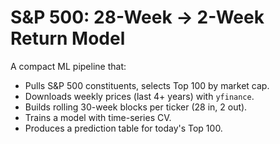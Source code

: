 # S&P 500: 28-Week → 2-Week Return Model

A compact ML pipeline that:
- Pulls S&P 500 constituents, selects Top 100 by market cap.
- Downloads weekly prices (last 4+ years) with `yfinance`.
- Builds rolling 30-week blocks per ticker (28 in, 2 out).
- Trains a model with time-series CV.
- Produces a prediction table for today's Top 100.
